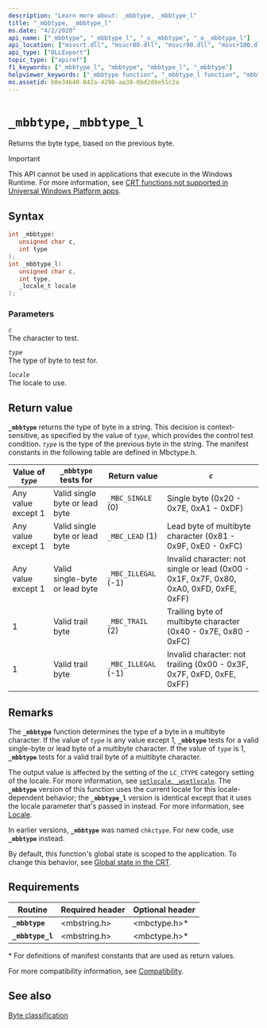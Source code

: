 ```yaml
---
description: "Learn more about: _mbbtype, _mbbtype_l"
title: "_mbbtype, _mbbtype_l"
ms.date: "4/2/2020"
api_name: ["_mbbtype", "_mbbtype_l", "_o__mbbtype", "_o__mbbtype_l"]
api_location: ["msvcrt.dll", "msvcr80.dll", "msvcr90.dll", "msvcr100.dll", "msvcr100_clr0400.dll", "msvcr110.dll", "msvcr110_clr0400.dll", "msvcr120.dll", "msvcr120_clr0400.dll", "ucrtbase.dll", "api-ms-win-crt-multibyte-l1-1-0.dll"]
api_type: ["DLLExport"]
topic_type: ["apiref"]
f1_keywords: ["_mbbtype_l", "mbbtype", "mbbtype_l", "_mbbtype"]
helpviewer_keywords: ["_mbbtype function", "_mbbtype_l function", "mbbtype function", "mbbtype_l function"]
ms.assetid: b8e34b40-842a-4298-aa39-0bd2d8e51c2a
---
```

# `_mbbtype`, `_mbbtype_l`

Returns the byte type, based on the previous byte.

> [!IMPORTANT]
> This API cannot be used in applications that execute in the Windows Runtime. For more information, see [CRT functions not supported in Universal Windows Platform apps](../../cppcx/crt-functions-not-supported-in-universal-windows-platform-apps.md).

## Syntax

```C
int _mbbtype(
   unsigned char c,
   int type
);
int _mbbtype_l(
   unsigned char c,
   int type,
   _locale_t locale
);
```

### Parameters

*`c`*\
The character to test.

*`type`*\
The type of byte to test for.

*`locale`*\
The locale to use.

## Return value

**`_mbbtype`** returns the type of byte in a string. This decision is context-sensitive, as specified by the value of *`type`*, which provides the control test condition. *`type`* is the type of the previous byte in the string. The manifest constants in the following table are defined in Mbctype.h.

| Value of *`type`* | **`_mbbtype`** tests for | Return value | *`c`* |
|---|---|---|---|
| Any value except 1 | Valid single byte or lead byte | `_MBC_SINGLE` (0) | Single byte (0x20 - 0x7E, 0xA1 - 0xDF) |
| Any value except 1 | Valid single byte or lead byte | `_MBC_LEAD` (1) | Lead byte of multibyte character (0x81 - 0x9F, 0xE0 - 0xFC) |
| Any value except 1 | Valid single-byte or lead byte | `_MBC_ILLEGAL` (-1) | Invalid character: not single or lead (0x00 - 0x1F, 0x7F, 0x80, 0xA0, 0xFD, 0xFE, 0xFF) |
| 1 | Valid trail byte | `_MBC_TRAIL` (2) | Trailing byte of multibyte character (0x40 - 0x7E, 0x80 - 0xFC) |
| 1 | Valid trail byte | `_MBC_ILLEGAL` (-1) | Invalid character: not trailing (0x00 - 0x3F, 0x7F, 0xFD, 0xFE, 0xFF) |

## Remarks

The **`_mbbtype`** function determines the type of a byte in a multibyte character. If the value of *`type`* is any value except 1, **`_mbbtype`** tests for a valid single-byte or lead byte of a multibyte character. If the value of *`type`* is 1, **`_mbbtype`** tests for a valid trail byte of a multibyte character.

The output value is affected by the setting of the `LC_CTYPE` category setting of the locale. For more information, see [`setlocale`, `_wsetlocale`](setlocale-wsetlocale.md). The **`_mbbtype`** version of this function uses the current locale for this locale-dependent behavior; the **`_mbbtype_l`** version is identical except that it uses the locale parameter that's passed in instead. For more information, see [Locale](../locale.md).

In earlier versions, **`_mbbtype`** was named `chkctype`. For new code, use **`_mbbtype`** instead.

By default, this function's global state is scoped to the application. To change this behavior, see [Global state in the CRT](../global-state.md).

## Requirements

| Routine | Required header | Optional header |
|---|---|---|
| **`_mbbtype`** | \<mbstring.h> | \<mbctype.h>* |
| **`_mbbtype_l`** | \<mbstring.h> | \<mbctype.h>* |

\* For definitions of manifest constants that are used as return values.

For more compatibility information, see [Compatibility](../compatibility.md).

## See also

[Byte classification](../byte-classification.md)

